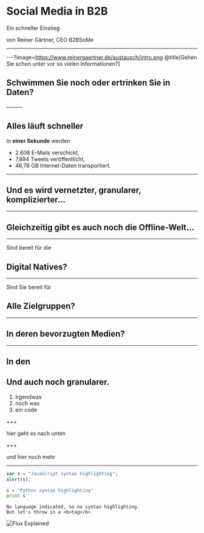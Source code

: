 # Social Media in B2B

Ein schneller Einstieg

von Reiner Gärtner, CEO B2BSoMe

---

---?image=https://www.reinergaertner.de/austausch/intro.png
@title[Gehen Sie schon unter vor so vielen Informationen?]

## Schwimmen Sie noch oder ertrinken Sie in Daten?

———

## Alles läuft schneller

In **einer Sekunde** werden

- 2.608 E-Mails verschickt,
- 7,894 Tweets veröffentlicht,
- 46,78 GB Internet-Daten transportiert.

---

## Und es wird vernetzter, granularer, komplizierter...

---

## Gleichzeitig gibt es auch noch die Offline-Welt...

---

Sind bereit für die 
## Digital Natives?

---

Sind Sie bereit für 
## Alle Zielgruppen?

---

## In deren bevorzugten Medien?

---

## In den 

## Und auch noch granularer.

1. Irgendwas
2. noch was
3. ein code

+++

hier geht es nach unten

+++

und hier noch mehr

---

```javascript
var s = "JavaScript syntax highlighting";
alert(s);
```
 
```python
s = "Python syntax highlighting"
print s
```
 
```
No language indicated, so no syntax highlighting. 
But let's throw in a <b>tag</b>.
```


![Flux Explained](https://facebook.github.io/flux/img/flux-simple-f8-diagram-explained-1300w.png)
